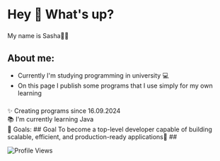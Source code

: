 
<!--
**OleksandrLinenko/OleksandrLinenko** is a ✨ _special_ ✨ repository because its `README.md` (this file) appears on your GitHub profile.

Here are some ideas to get you started:

- 🔭 I’m currently working on ...
- 🌱 I’m currently learning ...
- 👯 I’m looking to collaborate on ...
- 🤔 I’m looking for help with ...
- 💬 Ask me about ...
- 📫 How to reach me: ...
- 😄 Pronouns: ...
- ⚡ Fun fact: ...
-->
<h1 align="left">Hey 👋 What's up?</h1>

###

<p align="left">My name is Sasha🧑‍💻</p>

###

<h2 align="left">About me:</h2>
<ul>
  <li>Currently I'm studying programming in university 💻</li>
  <li>On this page I publish some programs that I use simply for my own learning</li>
</ul>

###

<p align="left">✨ Creating programs since 16.09.2024<br>📚 I'm currently learning Java<br>🎯 Goals: ## Goal To become a top-level developer capable of building scalable, efficient, and production-ready applications🎲 ##

![Profile Views](https://visitor-badge.laobi.icu/badge?page_id=your-github-username.your-repo)

<div align="left">

</div>






